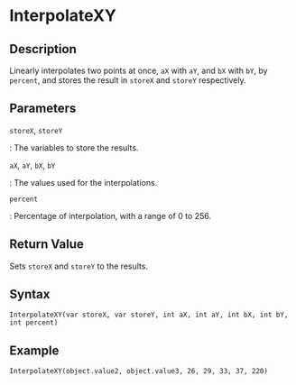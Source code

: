 # InterpolateXY

## Description
Linearly interpolates two points at once, `aX` with `aY`, and `bX` with `bY`, by `percent`, and stores the result in `storeX` and `storeY` respectively.

## Parameters
`storeX`, `storeY`

:   The variables to store the results.

`aX`, `aY`, `bX`, `bY`

:   The values used for the interpolations.

`percent`

:   Percentage of interpolation, with a range of 0 to 256.

## Return Value
Sets `storeX` and `storeY` to the results.

## Syntax
```
InterpolateXY(var storeX, var storeY, int aX, int aY, int bX, int bY, int percent)
```

## Example
```
InterpolateXY(object.value2, object.value3, 26, 29, 33, 37, 220)
```
